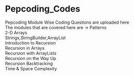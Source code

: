 # Pepcoding_Codes
Pepcoding Module Wise Coding Questions are uploaded here <br/>
The modules that are covered here are ->
Patterns  <br/>
2-D Arrays  <br/>
Strings,StringBuilder,ArrayList  <br/>
Introduction to Recursion  <br/>
Recursion in Arrays  <br/>
Recursion with ArrayLists  <br/>
Recursion on the Way Up <br/>
Recursion Backtracking <br/>
Time & Space Complexity  <br/>
